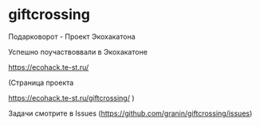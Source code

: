 # giftcrossing
Подарковорот - Проект Экохакатона 


Успешно поучаствоввали  в Экохакатоне 

https://ecohack.te-st.ru/

(Страница проекта

https://ecohack.te-st.ru/giftcrossing/ ) 

Задачи смотрите в Issues (https://github.com/granin/giftcrossing/issues)

